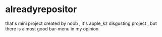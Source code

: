 # alreadyrepositor
that's mini project created by noob , it's apple_kz disgusting project  , but there is almost good bar-menu in my opinion
